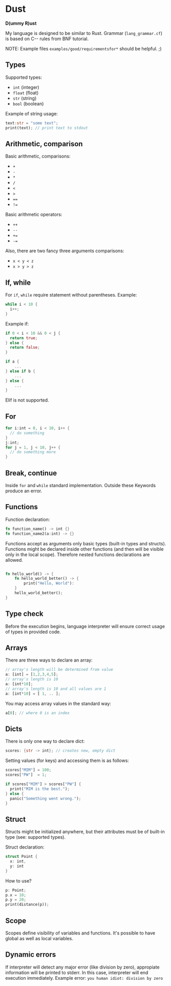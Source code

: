 # Dust

**D(ummy R)ust**

My language is designed to be similar to Rust.
Grammar (`lang_grammar.cf`) is based on C-- rules from BNF tutorial.

NOTE: Example files `examples/good/requirementsfor*` should be helpful. ;)

## Types

Supported types:
 - `int`   (integer)
 - `float` (float)
 - `str` (string)
 - `bool` (boolean)

Example of string usage:
```rust
text:str = "some text";
print(text); // print text to stdout
```

## Arithmetic, comparison

Basic arithmetic, comparisons:
 - `+`
 - `-`
 - `*`
 - `/`
 - `<`
 - `>`
 - `==`
 - `!=`

Basic arithmetic operators:
 - `++`
 - `--`
 - `+=`
 - `-=`

Also, there are two fancy three arguments comparisons:
 - `x < y < z`
 - `x > y > z`

## If, while

For `if`, `while` require statement without parentheses.
Example:
```rust
while i < 10 {
  i++;
}
```
Example if:
```rust
if 0 < i < 10 && 0 < j {
  return true;
} else {
  return false;
}

if a {
    ...    
} else if b {
    ...
} else {
    ...    
}
```
Elif is not supported.

## For
```rust
for i:int = 0, i < 10, i++ {
  // do something  
}
j:int;
for j = 1, j < 10, j++ {
  // do something more    
} 
```

## Break, continue

Inside `for` and `while` standard implementation.
Outside these Keywords produce an error.

## Functions

Function declaration:
```rust
fn function_name() -> int {}
fn function_name2(a:int) -> {}
```
Functions accept as arguments only basic types (built-in types and structs).
Functions might be declared inside other functions (and then will be
visible only in the local scope). Therefore nested functions declarations are allowed.
```rust

fn hello_world() -> {
    fn hello_world_better() -> {
        print("Hello, World"):    
    }
    hello_world_better();
}
```

## Type check

Before the execution begins, language interpreter will ensure
correct usage of types in provided code.

## Arrays

There are three ways to declare an array:
```rust
// array's length will be determined from value
a: [int] = [1,2,3,4,5];
// array's length is 10
a: [int*10];
// array's length is 10 and all values are 1
a: [int*10] = [ 1, .. ];
```

You may access array values in the standard way:
```rust
a[0]; // where 0 is an index
```

## Dicts

There is only one way to declare dict:
```rust
scores: {str -> int}; // creates new, empty dict
```

Setting values (for keys) and accessing them is as follows:
```rust
scores["MIM"] = 100;
scores["PW"]  = 1;

if scores["MIM"] > scores["PW"] {
  print("MIM is the best.");
} else {
  panic("Something went wrong.");
}
```

## Struct

Structs might be initialized anywhere, but their attributes must be of built-in type
(see: supported types).

Struct declaration:
```rust
struct Point {
  x: int,
  y: int
}
```

How to use?
```rust
p: Point;
p.x = 10;
p.y = 20;
print(distance(p));
```

## Scope

Scopes define visibility of variables and functions. It's possible to have
global as well as local variables.

## Dynamic errors

If interpreter will detect any major error (like division by zero),
appropiate information will be printed to stderr. In this case, interpreter will
end execution immediately.
Example error: `you human idiot: division by zero`

